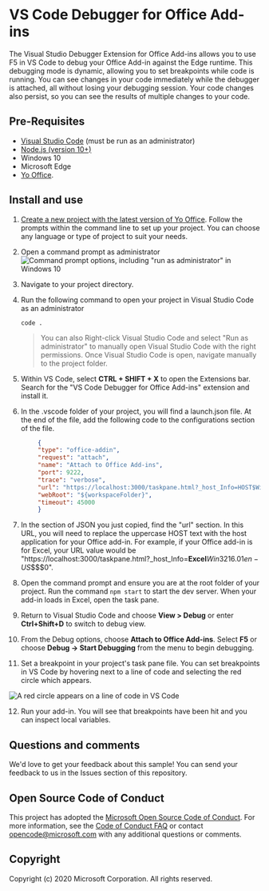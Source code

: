 # VS Code Debugger for Office Add-ins

The Visual Studio Debugger Extension for Office Add-ins allows you to use F5 in VS Code to debug your Office Add-in against the Edge runtime. This debugging mode is dynamic, allowing you to set breakpoints while code is running. You can see changes in your code immediately while the debugger is attached, all without losing your debugging session. Your code changes also persist, so you can see the results of multiple changes to your code.

## Pre-Requisites

- [Visual Studio Code](https://code.visualstudio.com/) (must be run as an administrator)
- [Node.js (version 10+)](https://nodejs.org/)
- Windows 10
- Microsoft Edge
- [Yo Office](https://github.com/OfficeDev/generator-office).

## Install and use

1. [Create a new project with the latest version of Yo Office](https://docs.microsoft.com/office/dev/add-ins/quickstarts/excel-quickstart-jquery?tabs=yeomangenerator). Follow the prompts within the command line to set up your project. You can choose any language or type of project to suit your needs.

2. Open a command prompt as administrator
![Command prompt options, including "run as administrator" in Windows 10](../images/CommandPromptAdmin.jpg)

3. Navigate to your project directory.

4. Run the following command to open your project in Visual Studio Code as an administrator
	```
	code .
	```

	> You can also Right-click Visual Studio Code and select "Run as administrator" to manually open Visual Studio Code with the right permissions. Once Visual Studio Code is open, navigate manually to the project folder.

5. Within VS Code, select **CTRL + SHIFT + X** to open the Extensions bar. Search for the "VS Code Debugger for Office Add-ins" extension and install it.

6. In the .vscode folder of your project, you will find a launch.json file. At the end of the file, add the following code to the configurations section of the file.

```json
	    {
	    "type": "office-addin",
	    "request": "attach",
	    "name": "Attach to Office Add-ins",
	    "port": 9222,
	    "trace": "verbose",
	    "url": "https://localhost:3000/taskpane.html?_host_Info=HOST$Win32$16.01$en-US$$$$0",
	    "webRoot": "${workspaceFolder}",
	    "timeout": 45000     
    	}
```

7. In the section of JSON you just copied, find the "url" section. In this URL, you will need to replace the uppercase HOST text with the host application for your Office add-in. For example, if your Office add-in is for Excel, your URL value would be "https://localhost:3000/taskpane.html?_host_Info=<strong>Excel</strong>$Win32$16.01$en-US$$$$0".

8. Open the command prompt and ensure you are at the root folder of your project. Run the command `npm start` to start the dev server. When your add-in loads in Excel, open the task pane.

9. Return to Visual Studio Code and choose **View > Debug** or enter **Ctrl+Shift+D** to switch to debug view.

10. From the Debug options, choose **Attach to Office Add-ins**. Select **F5** or choose **Debug -> Start Debugging** from the menu to begin debugging.

11. Set a breakpoint in your project's task pane file. You can set breakpoints in VS Code by hovering next to a line of code and selecting the red circle which appears.

![A red circle appears on a line of code in VS Code](../images/breakpoint.jpg)

12. Run your add-in. You will see that breakpoints have been hit and you can inspect local variables.

## Questions and comments
We'd love to get your feedback about this sample! You can send your feedback to us in the Issues section of this repository.

## Open Source Code of Conduct
This project has adopted the [Microsoft Open Source Code of Conduct](https://opensource.microsoft.com/codeofconduct/). For more information, see the [Code of Conduct FAQ](https://opensource.microsoft.com/codeofconduct/faq/) or contact [opencode@microsoft.com](mailto:opencode@microsoft.com) with any additional questions or comments.

## Copyright

Copyright (c) 2020 Microsoft Corporation. All rights reserved.
